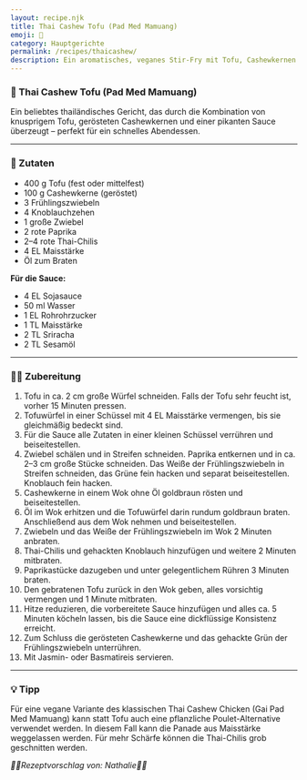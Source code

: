 ```yaml
---
layout: recipe.njk
title: Thai Cashew Tofu (Pad Med Mamuang)
emoji: 🥢
category: Hauptgerichte
permalink: /recipes/thaicashew/
description: Ein aromatisches, veganes Stir-Fry mit Tofu, Cashewkernen und einer würzigen Sauce
---
```


### 🥢 Thai Cashew Tofu (Pad Med Mamuang)

Ein beliebtes thailändisches Gericht, das durch die Kombination von knusprigem Tofu, gerösteten Cashewkernen und einer pikanten Sauce überzeugt – perfekt für ein schnelles Abendessen.

---

### 🛒 Zutaten

- 400 g Tofu (fest oder mittelfest)
- 100 g Cashewkerne (geröstet)
- 3 Frühlingszwiebeln
- 4 Knoblauchzehen
- 1 große Zwiebel
- 2 rote Paprika
- 2–4 rote Thai-Chilis
- 4 EL Maisstärke
- Öl zum Braten

**Für die Sauce:**

- 4 EL Sojasauce
- 50 ml Wasser
- 1 EL Rohrohrzucker
- 1 TL Maisstärke
- 2 TL Sriracha
- 2 TL Sesamöl

---

### 👩‍🍳 Zubereitung

1. Tofu in ca. 2 cm große Würfel schneiden. Falls der Tofu sehr feucht ist, vorher 15 Minuten pressen.
2. Tofuwürfel in einer Schüssel mit 4 EL Maisstärke vermengen, bis sie gleichmäßig bedeckt sind.
3. Für die Sauce alle Zutaten in einer kleinen Schüssel verrühren und beiseitestellen.
4. Zwiebel schälen und in Streifen schneiden. Paprika entkernen und in ca. 2–3 cm große Stücke schneiden. Das Weiße der Frühlingszwiebeln in Streifen schneiden, das Grüne fein hacken und separat beiseitestellen. Knoblauch fein hacken.
5. Cashewkerne in einem Wok ohne Öl goldbraun rösten und beiseitestellen.
6. Öl im Wok erhitzen und die Tofuwürfel darin rundum goldbraun braten. Anschließend aus dem Wok nehmen und beiseitestellen.
7. Zwiebeln und das Weiße der Frühlingszwiebeln im Wok 2 Minuten anbraten.
8. Thai-Chilis und gehackten Knoblauch hinzufügen und weitere 2 Minuten mitbraten.
9. Paprikastücke dazugeben und unter gelegentlichem Rühren 3 Minuten braten.
10. Den gebratenen Tofu zurück in den Wok geben, alles vorsichtig vermengen und 1 Minute mitbraten.
11. Hitze reduzieren, die vorbereitete Sauce hinzufügen und alles ca. 5 Minuten köcheln lassen, bis die Sauce eine dickflüssige Konsistenz erreicht.
12. Zum Schluss die gerösteten Cashewkerne und das gehackte Grün der Frühlingszwiebeln unterrühren.
13. Mit Jasmin- oder Basmatireis servieren.

---

### 💡 Tipp

Für eine vegane Variante des klassischen Thai Cashew Chicken (Gai Pad Med Mamuang) kann statt Tofu auch eine pflanzliche Poulet-Alternative verwendet werden. In diesem Fall kann die Panade aus Maisstärke weggelassen werden. Für mehr Schärfe können die Thai-Chilis grob geschnitten werden.



_👩‍🍳Rezeptvorschlag von: Nathalie👩‍🍳_